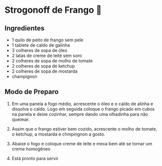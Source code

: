 # Strogonoff de Frango :chicken:


## Ingredientes ##

 - 1 quilo de peito de frango sem pele
 - 1 tablete de caldo de galinha
 - 3 colheres de sopa de óleo
 - 2 latas de creme de leite sem soro
 - 2 colheres de sopa de molho de tomate
 - 2 colheres de sopa de ketchup
 - 2 colheres de sopa de mostarda
 - champignon

## Modo de Preparo ##

1. Em uma panela a fogo médio, acrescente o óleo e o caldo de alinha e dissolva o caldo. Logo em seguida coloque o frango picado em cubos na panela e deixe cozinhar, sempre dando uma olhadinha para não queimar.

2. Assim que o frango estiver bem cozido, acrescente o molho de tomate, o ketchup, a mostarda e chmpingnon a gosto.

3. Abaixe o fogo e coloque creme de leite e mexa bem até se tornar um creme homogêneo

4. Está pronto para servir


